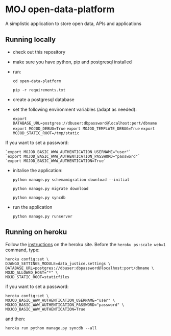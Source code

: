 MOJ open-data-platform
======================

A simplistic application to store open data, APIs and applications


Running locally
---------------

- check out this repository
- make sure you have python, pip and postgresql installed
- run:

    `cd open-data-platform`

    `pip -r requirements.txt`

- create a postgresql database
- set the following environment variables (adapt as needed):

    `export DATABASE_URL=postgres://dbuser:dbpassword@localhost:port/dbname`
    `export MOJOD_DEBUG=True`
    `export MOJOD_TEMPLATE_DEBUG=True`
    `export MOJOD_STATIC_ROOT=/tmp/static`

If you want to set a password:

    `export MOJOD_BASIC_WWW_AUTHENTICATION_USERNAME="user"`
    `export MOJOD_BASIC_WWW_AUTHENTICATION_PASSWORD="password"`
    `export MOJOD_BASIC_WWW_AUTHENTICATION=True`


- initalise the application:

    `python manage.py schemamigration download --initial`

    `python manage.py migrate download`

    `python manage.py syncdb`

- run the application

    `python manage.py runserver`


Running on heroku
-----------------

Follow the [instructions](https://devcenter.heroku.com/articles/getting-started-with-django) on the heroku site. Before the `heroku ps:scale web=1` command, type:

    heroku config:set \
    DJANGO_SETTINGS_MODULE=data_justice.settings \
    DATABASE_URL=postgres://dbuser:dbpassword@localhost:port/dbname \
    MOJD_ALLOWED_HOST="*" \
    MOJD_STATIC_ROOT=staticfiles

if you want to set a password:

    heroku config:set \
    MOJOD_BASIC_WWW_AUTHENTICATION_USERNAME="user" \
    MOJOD_BASIC_WWW_AUTHENTICATION_PASSWORD="password" \
    MOJOD_BASIC_WWW_AUTHENTICATION=True

and then:

    heroku run python manage.py syncdb --all
